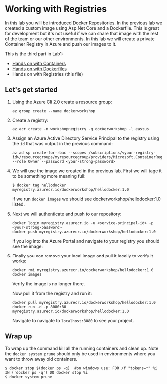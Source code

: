 # Working with Registries

In this lab you will be introduced Docker Repositories.  In the previous lab we created a custom image using Asp.Net Core and a Dockerfile.  This is great for development but it's not useful if we can share that image with the rest of the team or our other environments.  In this lab we will create a private Container Registry in Azure and push our images to it.

This is the third part in Lab1:

- [Hands on with Containers](Hands-on-with-containers.md)
- [Hands on with Dockerfiles](Hands-on-with-dockerfiles.md)
- Hands on with Registries (this file)


## Let's get started

1. Using the Azure Cli 2.0 create a resource group:

    ```
    az group create --name dockerworkshop
    ```

2. Create a registry:

    ```
    az acr create -n workshopRegistry -g dockerworkshop -l eastus
    ```

7.  Assign an Azure Active Directory Service Principal to the registry using the ```id``` that was output in the previous command:

    ```
    az ad sp create-for-rbac --scopes /subscriptions/<your-registry-id>/resourcegroups/myresourcegroup/providers/Microsoft.ContainerRegistry/registries/workshopRegistry --role Owner --password <your-strong-password>
    ```

8. We will use the image we created in the previous lab.  First we will tage it to be something more meaning full:

    ```
    $ docker tag hellodocker myregistry.azurecr.io/dockerworkshop/hellodocker:1.0
    ```

    If we run ```docker images``` we should see dockerworkshop/hellodocker:1.0 listed.

9. Next we will authenticate and push to our repository:

    ```
    docker login myregistry.azurecr.io -u <service-principal-id> -p <your-strong-password>
    docker push myregistry.azurecr.io/dockerworkshop/hellodocker:1.0
    ```

    If you log into the Azure Portal and navigate to your registry you should see the image:


10. Finally you can remove your local image and pull it locally to verify it works:

    ```
    docker rmi myregistry.azurecr.io/dockerworkshop/hellodocker:1.0
    docker images
    ```

    Verify the image is no longer there.

    Now pull it from the registry and run it:

    ```
    docker pull myregistry.azurecr.io/dockerworkshop/hellodocker:1.0
    docker run -d -p 8080:80 myregistry.azurecr.io/dockerworkshop/hellodocker:1.0
    ```

     Navigate to navigate to ```localhost:8080``` to see your project. 


## Wrap up
To wrap up the command kill all the running containers and clean up.  Note the ```docker system prune``` should only be used in environments where you want to throw away old containers.

```
$ docker stop $(docker ps -q)  #on windows use: FOR /f "tokens=*" %i IN ('docker ps -q') DO docker stop %i
$ docker system prune
```

